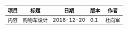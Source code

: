 | 项目   | 标题 |  日期                            |版本      | 作者 |
| ----|:-------:| :----:         |----|:---:|
| 内容   | 购物车设计|   2018-12-20   |0.1 |杜向军|
